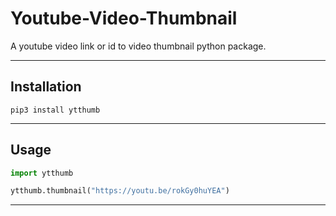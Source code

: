 # Youtube-Video-Thumbnail

A youtube video link or id to video thumbnail python package.

---

## Installation

```
pip3 install ytthumb
```

---

## Usage

```python
import ytthumb

ytthumb.thumbnail("https://youtu.be/rokGy0huYEA")
```

---

